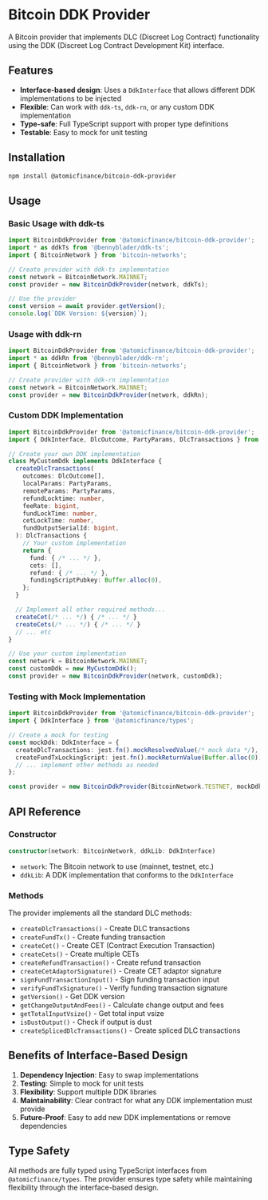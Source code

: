 # Bitcoin DDK Provider

A Bitcoin provider that implements DLC (Discreet Log Contract) functionality using the DDK (Discreet Log Contract Development Kit) interface.

## Features

- **Interface-based design**: Uses a `DdkInterface` that allows different DDK implementations to be injected
- **Flexible**: Can work with `ddk-ts`, `ddk-rn`, or any custom DDK implementation
- **Type-safe**: Full TypeScript support with proper type definitions
- **Testable**: Easy to mock for unit testing

## Installation

```bash
npm install @atomicfinance/bitcoin-ddk-provider
```

## Usage

### Basic Usage with ddk-ts

```typescript
import BitcoinDdkProvider from '@atomicfinance/bitcoin-ddk-provider';
import * as ddkTs from '@bennyblader/ddk-ts';
import { BitcoinNetwork } from 'bitcoin-networks';

// Create provider with ddk-ts implementation
const network = BitcoinNetwork.MAINNET;
const provider = new BitcoinDdkProvider(network, ddkTs);

// Use the provider
const version = await provider.getVersion();
console.log(`DDK Version: ${version}`);
```

### Usage with ddk-rn

```typescript
import BitcoinDdkProvider from '@atomicfinance/bitcoin-ddk-provider';
import * as ddkRn from '@bennyblader/ddk-rn';
import { BitcoinNetwork } from 'bitcoin-networks';

// Create provider with ddk-rn implementation
const network = BitcoinNetwork.MAINNET;
const provider = new BitcoinDdkProvider(network, ddkRn);
```

### Custom DDK Implementation

```typescript
import BitcoinDdkProvider from '@atomicfinance/bitcoin-ddk-provider';
import { DdkInterface, DlcOutcome, PartyParams, DlcTransactions } from '@atomicfinance/types';

// Create your own DDK implementation
class MyCustomDdk implements DdkInterface {
  createDlcTransactions(
    outcomes: DlcOutcome[],
    localParams: PartyParams,
    remoteParams: PartyParams,
    refundLocktime: number,
    feeRate: bigint,
    fundLockTime: number,
    cetLockTime: number,
    fundOutputSerialId: bigint,
  ): DlcTransactions {
    // Your custom implementation
    return {
      fund: { /* ... */ },
      cets: [],
      refund: { /* ... */ },
      fundingScriptPubkey: Buffer.alloc(0),
    };
  }

  // Implement all other required methods...
  createCet(/* ... */) { /* ... */ }
  createCets(/* ... */) { /* ... */ }
  // ... etc
}

// Use your custom implementation
const network = BitcoinNetwork.MAINNET;
const customDdk = new MyCustomDdk();
const provider = new BitcoinDdkProvider(network, customDdk);
```

### Testing with Mock Implementation

```typescript
import BitcoinDdkProvider from '@atomicfinance/bitcoin-ddk-provider';
import { DdkInterface } from '@atomicfinance/types';

// Create a mock for testing
const mockDdk: DdkInterface = {
  createDlcTransactions: jest.fn().mockResolvedValue(/* mock data */),
  createFundTxLockingScript: jest.fn().mockReturnValue(Buffer.alloc(0)),
  // ... implement other methods as needed
};

const provider = new BitcoinDdkProvider(BitcoinNetwork.TESTNET, mockDdk);
```

## API Reference

### Constructor

```typescript
constructor(network: BitcoinNetwork, ddkLib: DdkInterface)
```

- `network`: The Bitcoin network to use (mainnet, testnet, etc.)
- `ddkLib`: A DDK implementation that conforms to the `DdkInterface`

### Methods

The provider implements all the standard DLC methods:

- `createDlcTransactions()` - Create DLC transactions
- `createFundTx()` - Create funding transaction
- `createCet()` - Create CET (Contract Execution Transaction)
- `createCets()` - Create multiple CETs
- `createRefundTransaction()` - Create refund transaction
- `createCetAdaptorSignature()` - Create CET adaptor signature
- `signFundTransactionInput()` - Sign funding transaction input
- `verifyFundTxSignature()` - Verify funding transaction signature
- `getVersion()` - Get DDK version
- `getChangeOutputAndFees()` - Calculate change output and fees
- `getTotalInputVsize()` - Get total input vsize
- `isDustOutput()` - Check if output is dust
- `createSplicedDlcTransactions()` - Create spliced DLC transactions

## Benefits of Interface-Based Design

1. **Dependency Injection**: Easy to swap implementations
2. **Testing**: Simple to mock for unit tests
3. **Flexibility**: Support multiple DDK libraries
4. **Maintainability**: Clear contract for what any DDK implementation must provide
5. **Future-Proof**: Easy to add new DDK implementations or remove dependencies

## Type Safety

All methods are fully typed using TypeScript interfaces from `@atomicfinance/types`. The provider ensures type safety while maintaining flexibility through the interface-based design.
